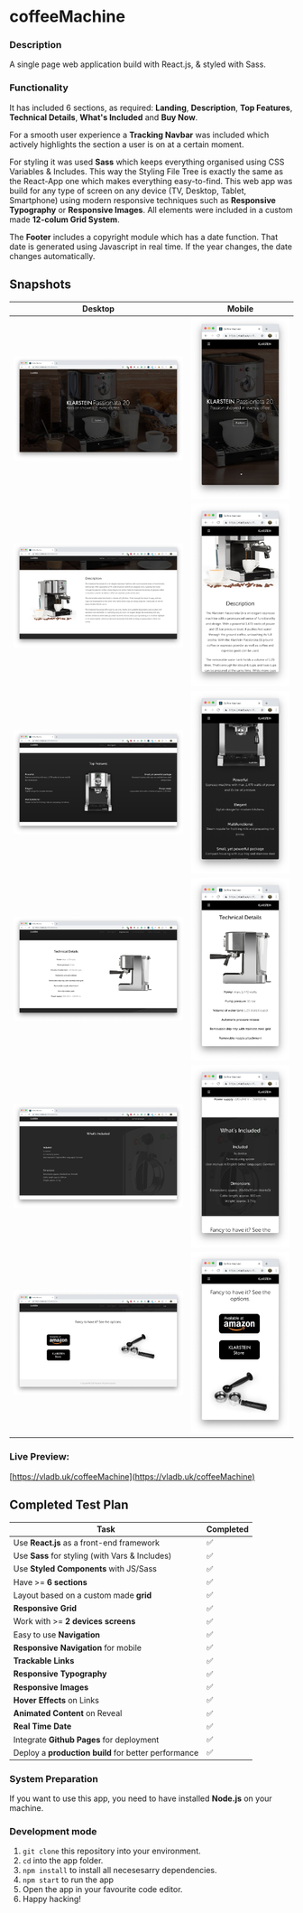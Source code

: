 # coffeeMachine
### Description
A single page web application build with React.js, & styled with Sass.

### Functionality
It has included 6 sections, as required: **Landing**, **Description**, **Top Features**, **Technical Details**, **What's Included** and **Buy Now**. 

For a smooth user experience a **Tracking Navbar** was included which actively highlights the section a user is on at a certain moment.

For styling it was used **Sass** which keeps everything organised using CSS Variables & Includes. This way the Styling File Tree is exactly the same as the React-App one which makes everything easy-to-find.
This web app was build for any type of screen on any device (TV, Desktop, Tablet, Smartphone) using modern responsive techniques such as **Responsive Typography** or **Responsive Images**. All elements were included in a custom made **12-colum Grid System**.

The **Footer** includes a copyright module which has a date function. That date is generated using Javascript in real time. If the year changes, the date changes automatically.

## Snapshots
| Desktop | Mobile|
| --------------------------- |:--------------------------:|
![](./preview/desktop/1.png) | ![](./preview/mobile/1.png)
![](./preview/desktop/2.png) | ![](./preview/mobile/2.png)
![](./preview/desktop/3.png) | ![](./preview/mobile/3.png)
![](./preview/desktop/4.png) | ![](./preview/mobile/5.png)
![](./preview/desktop/5.png) | ![](./preview/mobile/4.png)
![](./preview/desktop/6.png) | ![](./preview/mobile/6.png)

### Live Preview:
[https://vladb.uk/coffeeMachine](https://vladb.uk/coffeeMachine)

## Completed Test Plan
| Task                                                 | Completed          |
| ---------------------------------------------------- | ------------------ |
| Use **React.js** as a front-end framework            | :white_check_mark: |
| Use **Sass** for styling (with Vars & Includes)      | :white_check_mark: |
| Use **Styled Components** with JS/Sass               | :white_check_mark: |
| Have >= **6 sections**                               | :white_check_mark: |
| Layout based on a custom made **grid**               | :white_check_mark: |
| **Responsive Grid**                                  | :white_check_mark: |
| Work with >= **2 devices screens**                   | :white_check_mark: |
| Easy to use **Navigation**                           | :white_check_mark: |
| **Responsive Navigation** for mobile                 | :white_check_mark: |
| **Trackable Links**                                  | :white_check_mark: |
| **Responsive Typography**                            | :white_check_mark: |
| **Responsive Images**                                | :white_check_mark: |
| **Hover Effects** on Links                           | :white_check_mark: |
| **Animated Content** on Reveal                       | :white_check_mark: |
| **Real Time Date**                                   | :white_check_mark: |
| Integrate **Github Pages** for deployment            | :white_check_mark: |
| Deploy a **production build** for better performance | :white_check_mark: |   

### System Preparation
If you want to use this app, you need to have installed **Node.js** on your machine.

### Development mode
1. `git clone` this repository into your environment.
2. `cd` into the app folder.
3. `npm install` to install all necesesarry dependencies.
4. `npm start` to run the app
5. Open the app in your favourite code editor.
6. Happy hacking!